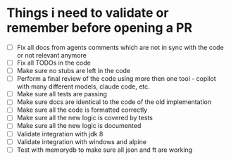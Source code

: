 # Things i need to validate or remember before opening a PR

- [ ] Fix all docs from agents comments which are not in sync with the code or not relevant anymore
- [ ] Fix all TODOs in the code
- [ ] Make sure no stubs are left in the code
- [ ] Perform a final review of the code using more then one tool - copilot with many different models, claude code, etc.
- [ ] Make sure all tests are passing
- [ ] Make sure docs are identical to the code of the old implementation
- [ ] Make sure all the code is formatted correctly
- [ ] Make sure all the new logic is covered by tests
- [ ] Make sure all the new logic is documented
- [ ] Validate integration with jdk 8
- [ ] Validate integration with windows and alpine
- [ ] Test with memorydb to make sure all json and ft are working
